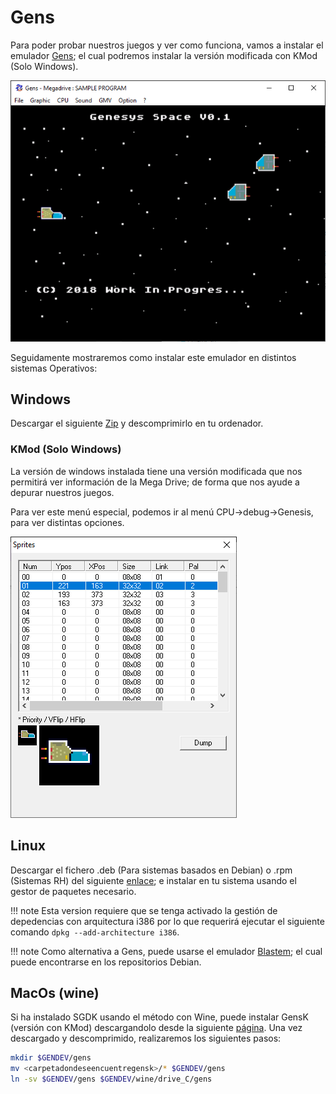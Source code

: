 # Gens

Para poder probar nuestros juegos y ver como funciona, vamos a instalar el emulador [Gens](http://www.gens.me/); el cual podremos instalar la versión modificada con KMod (Solo Windows).

![gensemulator](../img/gensemulator.PNG)

Seguidamente mostraremos como instalar este emulador en distintos sistemas Operativos:

## Windows

Descargar el siguiente [Zip](../res/gens2.12kmod.zip) y descomprimirlo en tu ordenador.

### KMod (Solo Windows)

La versión de windows instalada tiene una versión modificada que nos permitirá ver información de la Mega Drive; de forma que nos ayude a depurar nuestros juegos.

Para ver este menú especial, podemos ir al menú CPU->debug->Genesis, para ver distintas opciones.

![kmodsprites](../img/kmod.png)

## Linux

Descargar el fichero .deb (Para sistemas basados en Debian) o .rpm (Sistemas RH) del siguiente [enlace](https://sourceforge.net/projects/gens/files/Gens%20for%20Linux/Gens%202.15.5/); e instalar en tu sistema usando el gestor de paquetes necesario.

!!! note
    Esta version requiere que se tenga activado la gestión de depedencias con arquitectura i386 por lo que requerirá ejecutar el siguiente comando ```dpkg --add-architecture i386```.

!!! note
    Como alternativa a Gens, puede usarse el emulador [Blastem](https://www.retrodev.com/blastem/); el cual puede encontrarse en los repositorios Debian.

## MacOs (wine)

Si ha instalado SGDK usando el método con Wine, puede instalar GensK (versión con KMod) descargandolo desde la siguiente [página](https://gendev.spritesmind.net/page-gensK.html ). Una vez descargado y descomprimido, realizaremos los siguientes pasos:

```bash
mkdir $GENDEV/gens
mv <carpetadondeseencuentregensk>/* $GENDEV/gens
ln -sv $GENDEV/gens $GENDEV/wine/drive_C/gens
```